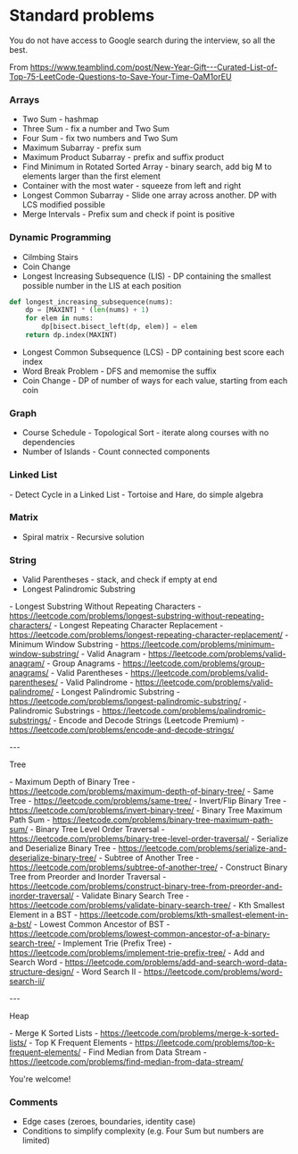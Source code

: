 # Standard problems

You do not have access to Google search during the interview, so all the best.

From https://www.teamblind.com/post/New-Year-Gift---Curated-List-of-Top-75-LeetCode-Questions-to-Save-Your-Time-OaM1orEU

### Arrays

- Two Sum - hashmap
- Three Sum - fix a number and Two Sum
- Four Sum - fix two numbers and Two Sum
- Maximum Subarray - prefix sum
- Maximum Product Subarray - prefix and suffix product
- Find Minimum in Rotated Sorted Array - binary search, add big M to elements larger than the first element
- Container with the most water - squeeze from left and right
- Longest Common Subarray - Slide one array across another. DP with LCS modified possible
- Merge Intervals - Prefix sum and check if point is positive



### Dynamic Programming

- Cilmbing Stairs
- Coin Change
- Longest Increasing Subsequence (LIS) - DP containing the smallest possible number in the LIS at each position

```python
def longest_increasing_subsequence(nums):
    dp = [MAXINT] * (len(nums) + 1)
    for elem in nums:
        dp[bisect.bisect_left(dp, elem)] = elem  
    return dp.index(MAXINT)
```

- Longest Common Subsequence (LCS) - DP containing best score each index
- Word Break Problem - DFS and memomise the suffix
- Coin Change - DP of number of ways for each value, starting from each coin



### Graph

- Course Schedule - Topological Sort - iterate along courses with no dependencies
- Number of Islands - Count connected components



### Linked List

\- Detect Cycle in a Linked List - Tortoise and Hare, do simple algebra



### Matrix

- Spiral matrix - Recursive solution



### String

- Valid Parentheses - stack, and check if empty at end
- Longest Palindromic Substring 

\- Longest Substring Without Repeating Characters - https://leetcode.com/problems/longest-substring-without-repeating-characters/
\- Longest Repeating Character Replacement - https://leetcode.com/problems/longest-repeating-character-replacement/
\- Minimum Window Substring - https://leetcode.com/problems/minimum-window-substring/
\- Valid Anagram - https://leetcode.com/problems/valid-anagram/
\- Group Anagrams - https://leetcode.com/problems/group-anagrams/
\- Valid Parentheses - https://leetcode.com/problems/valid-parentheses/
\- Valid Palindrome - https://leetcode.com/problems/valid-palindrome/
\- Longest Palindromic Substring - https://leetcode.com/problems/longest-palindromic-substring/
\- Palindromic Substrings - https://leetcode.com/problems/palindromic-substrings/
\- Encode and Decode Strings (Leetcode Premium) - https://leetcode.com/problems/encode-and-decode-strings/

\---

Tree

\- Maximum Depth of Binary Tree - https://leetcode.com/problems/maximum-depth-of-binary-tree/
\- Same Tree - https://leetcode.com/problems/same-tree/
\- Invert/Flip Binary Tree - https://leetcode.com/problems/invert-binary-tree/
\- Binary Tree Maximum Path Sum - https://leetcode.com/problems/binary-tree-maximum-path-sum/
\- Binary Tree Level Order Traversal - https://leetcode.com/problems/binary-tree-level-order-traversal/
\- Serialize and Deserialize Binary Tree - https://leetcode.com/problems/serialize-and-deserialize-binary-tree/
\- Subtree of Another Tree - https://leetcode.com/problems/subtree-of-another-tree/
\- Construct Binary Tree from Preorder and Inorder Traversal - https://leetcode.com/problems/construct-binary-tree-from-preorder-and-inorder-traversal/
\- Validate Binary Search Tree - https://leetcode.com/problems/validate-binary-search-tree/
\- Kth Smallest Element in a BST - https://leetcode.com/problems/kth-smallest-element-in-a-bst/
\- Lowest Common Ancestor of BST - https://leetcode.com/problems/lowest-common-ancestor-of-a-binary-search-tree/
\- Implement Trie (Prefix Tree) - https://leetcode.com/problems/implement-trie-prefix-tree/
\- Add and Search Word - https://leetcode.com/problems/add-and-search-word-data-structure-design/
\- Word Search II - https://leetcode.com/problems/word-search-ii/

\---

Heap

\- Merge K Sorted Lists - https://leetcode.com/problems/merge-k-sorted-lists/
\- Top K Frequent Elements - https://leetcode.com/problems/top-k-frequent-elements/
\- Find Median from Data Stream - https://leetcode.com/problems/find-median-from-data-stream/

You're welcome!








### Comments

- Edge cases (zeroes, boundaries, identity case)
- Conditions to simplify complexity (e.g. Four Sum but numbers are limited)

